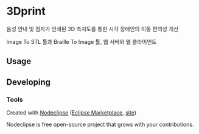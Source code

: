 

# 3Dprint
음성 안내 및 점자가 인쇄된 3D 촉지도를 통한 시각 장애인의 이동 편의성 개선

Image To STL 툴과 Braille To Image 툴, 웹 서버와 웹 클라이언트 

## Usage



## Developing



### Tools

Created with [Nodeclipse](https://github.com/Nodeclipse/nodeclipse-1)
 ([Eclipse Marketplace](http://marketplace.eclipse.org/content/nodeclipse), [site](http://www.nodeclipse.org))   

Nodeclipse is free open-source project that grows with your contributions.
